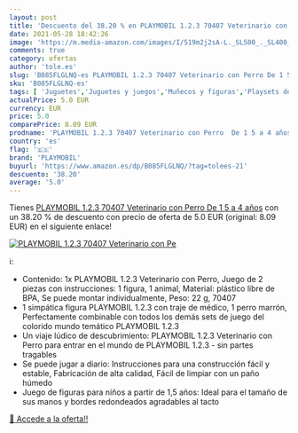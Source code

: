 ```yaml
---
layout: post
title: 'Descuento del 38.20 % en PLAYMOBIL 1.2.3 70407 Veterinario con Pe'
date: 2021-05-28 18:42:26
image: 'https://m.media-amazon.com/images/I/519m2j2sA-L._SL500_._SL400_.jpg'
comments: true
category: ofertas
author: 'tole.es'
slug: 'B085FLGLNQ-es PLAYMOBIL 1.2.3 70407 Veterinario con Perro De 1 5 a 4 años'
sku: 'B085FLGLNQ-es'
tags: [ 'Juguetes','Juguetes y juegos','Muñecos y figuras','Playsets de figuras de juguete para niños','playmobil', ]
actualPrice: 5.0 EUR
currency: EUR
price: 5.0
comparePrice: 8.09 EUR
prodname: 'PLAYMOBIL 1.2.3 70407 Veterinario con Perro  De 1 5 a 4 años'
country: 'es'
flag: '🇪🇸'
brand: 'PLAYMOBIL'
buyurl: 'https://www.amazon.es/dp/B085FLGLNQ/?tag=tolees-21'
descuento: '38.20'
average: '5.0'
---
```


Tienes [PLAYMOBIL 1.2.3 70407 Veterinario con Perro  De 1 5 a 4 años](https://www.amazon.es/dp/B085FLGLNQ/?tag=tolees-21) con un 38.20 % de descuento con precio de oferta de 5.0 EUR (original: 8.09 EUR) en el siguiente enlace!

[![PLAYMOBIL 1.2.3 70407 Veterinario con Pe](https://m.media-amazon.com/images/I/519m2j2sA-L._SL500_._SL400_.jpg)](https://www.amazon.es/dp/B085FLGLNQ/?tag=tolees-21)

ℹ️:

- Contenido: 1x PLAYMOBIL 1.2.3 Veterinario con Perro, Juego de 2 piezas con instrucciones: 1 figura, 1 animal, Material: plástico libre de BPA, Se puede montar individualmente, Peso: 22 g, 70407
- 1 simpática figura PLAYMOBIL 1.2.3 con traje de médico, 1 perro marrón, Perfectamente combinable con todos los demás sets de juego del colorido mundo temático PLAYMOBIL 1.2.3
- Un viaje lúdico de descubrimiento: PLAYMOBIL 1.2.3 Veterinario con Perro para entrar en el mundo de PLAYMOBIL 1.2.3 - sin partes tragables
- Se puede jugar a diario: Instrucciones para una construcción fácil y estable, Fabricación de alta calidad, Fácil de limpiar con un paño húmedo
- Juego de figuras para niños a partir de 1,5 años: Ideal para el tamaño de sus manos y bordes redondeados agradables al tacto

[🛒 Accede a la oferta!!](https://www.amazon.es/dp/B085FLGLNQ/?tag=tolees-21)
